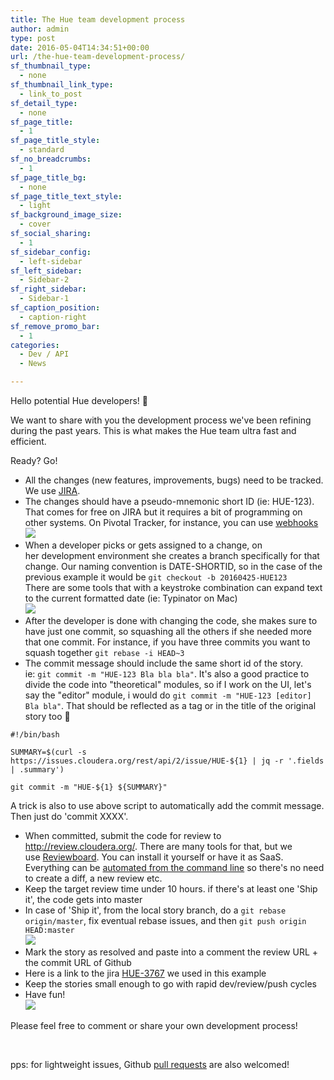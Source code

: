 ```yaml
---
title: The Hue team development process
author: admin
type: post
date: 2016-05-04T14:34:51+00:00
url: /the-hue-team-development-process/
sf_thumbnail_type:
  - none
sf_thumbnail_link_type:
  - link_to_post
sf_detail_type:
  - none
sf_page_title:
  - 1
sf_page_title_style:
  - standard
sf_no_breadcrumbs:
  - 1
sf_page_title_bg:
  - none
sf_page_title_text_style:
  - light
sf_background_image_size:
  - cover
sf_social_sharing:
  - 1
sf_sidebar_config:
  - left-sidebar
sf_left_sidebar:
  - Sidebar-2
sf_right_sidebar:
  - Sidebar-1
sf_caption_position:
  - caption-right
sf_remove_promo_bar:
  - 1
categories:
  - Dev / API
  - News

---
```

Hello potential Hue developers! 🙂

We want to share with you the development process we've been refining during the past years. This is what makes the Hue team ultra fast and efficient.

Ready? Go!

<ul class="airy">
  <li>
    All the changes (new features, improvements, bugs) need to be tracked. We use <a href="http://issues.cloudera.org">JIRA</a>.
  </li>
  <li>
    The changes should have a pseudo-mnemonic short ID (ie: HUE-123). That comes for free on JIRA but it requires a bit of programming on other systems. On Pivotal Tracker, for instance, you can use <a href="https://spin.atomicobject.com/2014/03/29/pivotal-tracker-ids">webhooks</a><br /> <a href="https://cdn.gethue.com/uploads/2016/05/Screenshot-2016-05-04-13.19.36.jpg"><img src="https://cdn.gethue.com/uploads/2016/05/Screenshot-2016-05-04-13.19.36-1024x686.jpg"  /></a>
  </li>
  <li>
    When a developer picks or gets assigned to a change, on her development environment she creates a branch specifically for that change. Our naming convention is DATE-SHORTID, so in the case of the previous example it would be <code>git checkout -b 20160425-HUE123</code><br /> There are some tools that with a keystroke combination can expand text to the current formatted date (ie: Typinator on Mac)<br /> <a href="https://cdn.gethue.com/uploads/2016/05/Screenshot-2016-05-04-13.22.14.jpg"><img src="https://cdn.gethue.com/uploads/2016/05/Screenshot-2016-05-04-13.22.14-1024x313.jpg"  /></a>
  </li>
  <li>
    After the developer is done with changing the code, she makes sure to have just one commit, so squashing all the others if she needed more that one commit. For instance, if you have three commits you want to squash together <code>git rebase -i HEAD~3</code>
  </li>
  <li>
    The commit message should include the same short id of the story. ie: <code>git commit -m "HUE-123 Bla bla bla"</code>. It's also a good practice to divide the code into "theoretical" modules, so if I work on the UI, let's say the "editor" module, i would do <code>git commit -m "HUE-123 [editor] Bla bla"</code>. That should be reflected as a tag or in the title of the original story too 🙂
  </li>
</ul>

<pre><code class="bash">#!/bin/bash

SUMMARY=$(curl -s https://issues.cloudera.org/rest/api/2/issue/HUE-${1} | jq -r '.fields | .summary')

git commit -m "HUE-${1} ${SUMMARY}"</code></pre>

</span>

A trick is also to use above script to automatically add the commit message. Then just do 'commit XXXX'.

<ul class="airy">
  <li>
    When committed, submit the code for review to <a href="http://review.cloudera.org/">http://review.cloudera.org/</a>. There are many tools for that, but we use <a href="https://www.reviewboard.org/" target="_blank" rel="noopener noreferrer">Reviewboard</a>. You can install it yourself or have it as SaaS. Everything can be <a href="https://gethue.com/rbtools-example-how-do-easily-do-code-reviews-with-review-board/" target="_blank" rel="noopener noreferrer">automated from the command line</a> so there's no need to create a diff, a new review etc.
  </li>
  <li>
    Keep the target review time under 10 hours. if there's at least one 'Ship it', the code gets into master
  </li>
  <li>
    In case of 'Ship it', from the local story branch, do a <code>git rebase origin/master</code>, fix eventual rebase issues, and then <code>git push origin HEAD:master</code><br /> <a href="https://cdn.gethue.com/uploads/2016/05/Screenshot-2016-05-04-13.24.34.jpg"><img src="https://cdn.gethue.com/uploads/2016/05/Screenshot-2016-05-04-13.24.34-1024x416.jpg"  /></a>
  </li>
  <li>
    Mark the story as resolved and paste into a comment the review URL + the commit URL of Github
  </li>
  <li>
    Here is a link to the jira <a href="https://issues.cloudera.org/browse/HUE-3767">HUE-3767</a> we used in this example
  </li>
  <li>
    Keep the stories small enough to go with rapid dev/review/push cycles
  </li>
  <li>
    Have fun!<br /> <a href="https://cdn.gethue.com/uploads/2015/11/2015-10-13-17.31.41.jpg"><img src="https://cdn.gethue.com/uploads/2015/11/2015-10-13-17.31.41-1024x768.jpg"  /></a>
  </li>
</ul>

Please feel free to comment or share your own development process!

&nbsp;

pps: for lightweight issues, Github [pull requests][1] are also welcomed!

 [1]: https://github.com/cloudera/hue/pulls
